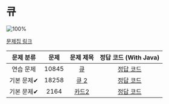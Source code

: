# 큐

![100%](https://progress-bar.dev/3/?scale=3&title=progress&width=500&color=babaca&suffix=/3)

[문제집 링크](https://www.acmicpc.net/workbook/view/7310)

| 문제 분류  | 문제  |                   문제 제목                   |                            정답 코드 (With Java)                             |
| :--------: | :---: | :-------------------------------------------: | :--------------------------------------------------------------------------: |
| 연습 문제  | 10845 |  [큐](https://www.acmicpc.net/problem/10845)  | [정답 코드](https://gist.github.com/sedin2/4ad26c74a75122bcf76f99490f1acf2d) |
| 기본 문제✔ | 18258 | [큐 2](https://www.acmicpc.net/problem/18258) | [정답 코드](https://gist.github.com/sedin2/f3a65a44f876ac69d00a428517d739d0) |
| 기본 문제✔ | 2164  | [카드2](https://www.acmicpc.net/problem/2164) | [정답 코드](https://gist.github.com/sedin2/4f5cb1bd6228a77455b4e0fc6149fb92) |
